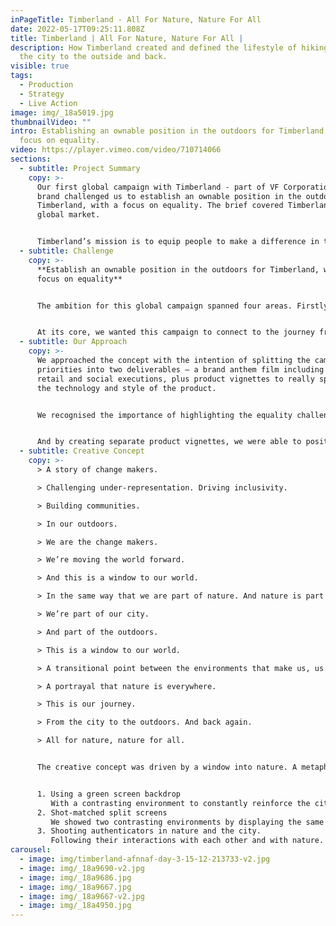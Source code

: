 ```yaml
---
inPageTitle: Timberland - All For Nature, Nature For All
date: 2022-05-17T09:25:11.808Z
title: Timberland | All For Nature, Nature For All |
description: How Timberland created and defined the lifestyle of hiking, from
  the city to the outside and back.
visible: true
tags:
  - Production
  - Strategy
  - Live Action
image: img/_18a5019.jpg
thumbnailVideo: ""
intro: Establishing an ownable position in the outdoors for Timberland, with a
  focus on equality.
video: https://player.vimeo.com/video/710714066
sections:
  - subtitle: Project Summary
    copy: >-
      Our first global campaign with Timberland - part of VF Corporation - the
      brand challenged us to establish an ownable position in the outdoors for
      Timberland, with a focus on equality. The brief covered Timberland’s
      global market.


      Timberland’s mission is to equip people to make a difference in the world. They do this by creating outstanding products and by trying to make a difference in the communities in which they live and work. They demonstrate this philosophy across all facets of their company, from their products to their employee involvement in their communities.
  - subtitle: Challenge
    copy: >-
      **Establish an ownable position in the outdoors for Timberland, with a
      focus on equality**


      The ambition for this global campaign spanned four areas. Firstly, owning the journey from the city to the outside. Secondly, leveraging community authenticators in our content. Thirdly, leading the city to outside movement through the lens of Timberland’s GreenStride™ technology. And finally, building lifestyle with eco-innovation apparel.


      At its core, we wanted this campaign to connect to the journey from the city to the outside, and back again.
  - subtitle: Our Approach
    copy: >-
      We approached the concept with the intention of splitting the campaign
      priorities into two deliverables – a brand anthem film including related
      retail and social executions, plus product vignettes to really speak to
      the technology and style of the product.


      We recognised the importance of highlighting the equality challenges the Timberland consumer faces and understood that building authentic relationships with the cast to bridge the gap between the consumer and the outdoors would be crucial within the anthem content.


      And by creating separate product vignettes, we were able to position GreenStride™ as the tool to bring comfort to the outside as well as elevating key head-to-toe looks focused on the brand’s EcoOriginal apparel.
  - subtitle: Creative Concept
    copy: >-
      > A story of change makers.

      > Challenging under-representation. Driving inclusivity.

      > Building communities.

      > In our outdoors.

      > We are the change makers.

      > We’re moving the world forward.

      > And this is a window to our world.

      > In the same way that we are part of nature. And nature is part of us.

      > We’re part of our city.

      > And part of the outdoors.

      > This is a window to our world.

      > A transitional point between the environments that make us, us. A celebration of the contrast.

      > A portrayal that nature is everywhere.

      > This is our journey.

      > From the city to the outdoors. And back again.

      > All for nature, nature for all.


      The creative concept was driven by a window into nature. A metaphor that nature is for everyone, accessible to all. We convey ed this using three components that tell the city to nature story.


      1. Using a green screen backdrop
         With a contrasting environment to constantly reinforce the city to nature and nature is everywhere messages - uniquely and symbolically.
      2. Shot-matched split screens
         We showed two contrasting environments by displaying the same action or movement happening in the nature and city setting.
      3. Shooting authenticators in nature and the city. 
         Following their interactions with each other and with nature. This kept the content real and relatable for the consumer.
carousel:
  - image: img/timberland-afnnaf-day-3-15-12-213733-v2.jpg
  - image: img/_18a9690-v2.jpg
  - image: img/_18a9686.jpg
  - image: img/_18a9667.jpg
  - image: img/_18a9667-v2.jpg
  - image: img/_18a4950.jpg
---
```

